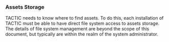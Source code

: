 
### Assets Storage

TACTIC needs to know where to find assets. To do this, each installation
of TACTIC must be able to have direct file system access to assets
storage. The details of file system management are beyond the scope of
this document, but typically are within the realm of the system
administrator.
